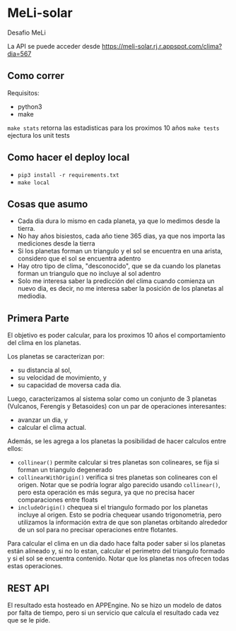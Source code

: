 # MeLi-solar
Desafio MeLi

La API se puede acceder desde https://meli-solar.rj.r.appspot.com/clima?dia=567

## Como correr

Requisitos:
 * python3
 * make

`make stats` retorna las estadisticas para los proximos 10 años
`make tests` ejectura los unit tests

## Como hacer el deploy local

 * `pip3 install -r requirements.txt`
 * `make local`

## Cosas que asumo

 * Cada dia dura lo mismo en cada planeta, ya que lo medimos desde la tierra.
 * No hay años bisiestos, cada año tiene 365 dias, ya que nos importa las mediciones desde la tierra
 * Si los planetas forman un triangulo y el sol se encuentra en una arista, considero que el sol se encuentra adentro
 * Hay otro tipo de clima, "desconocido", que se da cuando los planetas forman un triangulo que no incluye al sol adentro
 * Solo me interesa saber la predicción del clima cuando comienza un nuevo dia, es decir, no me interesa saber la posición de los planetas al mediodia.


## Primera Parte

El objetivo es poder calcular, para los proximos 10 años el comportamiento del clima en los planetas.

Los planetas se caracterizan por:
 * su distancia al sol,
 * su velocidad de movimiento, y
 * su capacidad de moversa cada dia.

Luego, caracterizamos al sistema solar como un conjunto de 3 planetas (Vulcanos, Ferengis y Betasoides) con un par de operaciones interesantes:
 * avanzar un dia, y
 * calcular el clima actual.

Además, se les agrega a los planetas la posibilidad de hacer calculos entre ellos:
 * `collinear()` permite calcular si tres planetas son colineares, se fija si forman un triangulo degenerado
 * `collinearWithOrigin()` verifica si tres planetas son colineares con el origen. Notar que se podría lograr algo parecido usando `collinear()`, pero esta operación es más segura, ya que no precisa hacer comparaciones entre floats
 * `includeOrigin()` chequea si el triangulo formado por los planetas incluye al origen. Esto se podria chequear usando trigonometria, pero utilizamos la información extra de que son planetas orbitando alrededor de un sol para no precisar operaciones entre flotantes.

Para calcular el clima en un dia dado hace falta poder saber si los planetas están alineado y, si no lo estan, calcular el perimetro del triangulo formado y si el sol se encuentra contenido. Notar que los planetas nos ofrecen todas estas operaciones.

## REST API

El resultado esta hosteado en APPEngine. No se hizo un modelo de datos por falta de tiempo, pero si un servicio que calcula el resultado cada vez que se le pide.